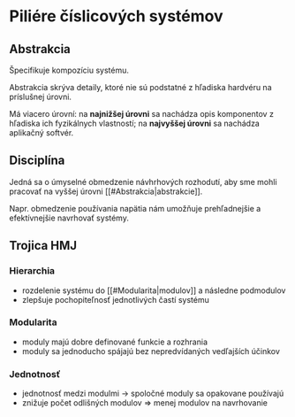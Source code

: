# Piliére číslicových systémov

## Abstrakcia
Špecifikuje kompozíciu systému.

Abstrakcia skrýva detaily, ktoré nie sú podstatné z hľadiska hardvéru na príslušnej úrovni.

Má viacero úrovní: na **najnižšej úrovni** sa nachádza opis komponentov z hľadiska ich fyzikálnych vlastností; na **najvyššej úrovni** sa nachádza aplikačný softvér.

## Disciplína 
Jedná sa o úmyselné obmedzenie návhrhových rozhodutí, aby sme mohli pracovať na vyššej úrovni [[#Abstrakcia|abstrakcie]].

Napr. obmedzenie používania napätia nám umožňuje prehľadnejšie a efektívnejšie navrhovať systémy.

## Trojica HMJ
### Hierarchia
- rozdelenie systému do [[#Modularita|modulov]] a následne podmodulov
- zlepšuje pochopiteľnosť jednotlivých častí systému

### Modularita
- moduly majú dobre definované funkcie a rozhrania
- moduly sa jednoducho spájajú bez nepredvídaných vedľajších účinkov

### Jednotnosť
- jednotnosť medzi modulmi -> spoločné moduly sa opakovane používajú
- znižuje počet odlišných modulov => menej modulov na navrhovanie